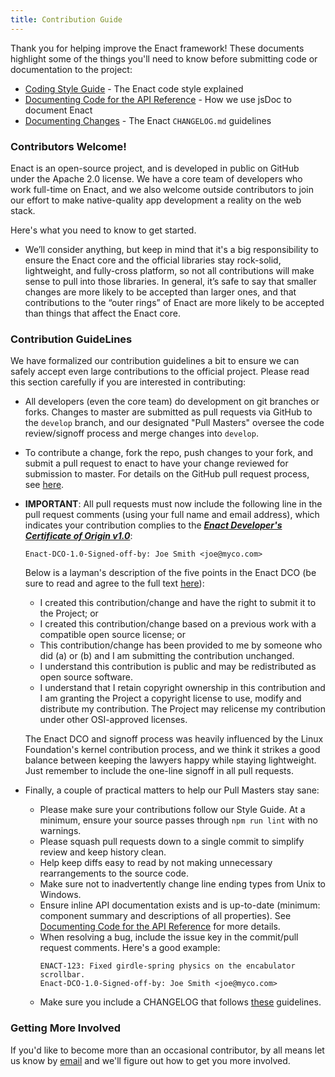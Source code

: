 ```yaml
---
title: Contribution Guide
---
```


Thank you for helping improve the Enact framework! These documents highlight some of the things you'll need to know before
submitting code or documentation to the project:

*   [Coding Style Guide](./code_style.md) - The Enact code style explained
*   [Documenting Code for the API Reference](./doc_style.md) - How we use jsDoc to document Enact
*   [Documenting Changes](./changelogs.md) -  The Enact `CHANGELOG.md` guidelines

### Contributors Welcome!

Enact is an open-source project, and is developed in public on GitHub under the Apache 2.0 license. We have a core team of
developers who work full-time on Enact, and we also welcome outside contributors to join our effort to make native-quality
app development a reality on the web stack.

Here's what you need to know to get started.

*   We’ll consider anything, but keep in mind that it's a big responsibility to ensure the Enact core and the official
	libraries stay rock-solid, lightweight, and fully-cross platform, so not all contributions will make sense to pull into
	those libraries. In general, it’s safe to say that smaller changes are more likely to be accepted than larger ones, and
	that contributions to the “outer rings” of Enact are more likely to be accepted than things that affect the Enact core.

### Contribution GuideLines

We have formalized our contribution guidelines a bit to ensure we can safely accept even large contributions to the official
project. Please read this section carefully if you are interested in contributing:

*   All developers (even the core team) do development on git branches or forks. Changes to master are submitted as pull requests
	via GitHub to the `develop` branch, and our designated "Pull Masters" oversee the code review/signoff process and merge changes
	into `develop`.

*   To contribute a change, fork the repo, push changes to your fork, and submit a pull request to enact to have your change
	reviewed for submission to master. For details on the GitHub pull request process, see [here](https://help.github.com/articles/using-pull-requests).

*   **IMPORTANT**: All pull requests must now include the following line in the pull request comments (using your full name and email
	address), which indicates your contribution complies to the ***[Enact Developer's Certificate of Origin v1.0](./dco.md)***:

	`Enact-DCO-1.0-Signed-off-by: Joe Smith <joe@myco.com>`

	Below is a layman's description of the five points in the Enact DCO (be sure to read and agree to the full text [here](./dco.md)):

	*   I created this contribution/change and have the right to submit it to the Project; or
	*   I created this contribution/change based on a previous work with a compatible open source license; or
	*   This contribution/change has been provided to me by someone who did (a) or (b) and I am submitting the contribution unchanged.
	*   I understand this contribution is public and may be redistributed as open source software.
	*   I understand that I retain copyright ownership in this contribution and I am granting the Project a copyright license to
		use, modify and distribute my contribution. The Project may relicense my contribution under other OSI-approved licenses.
	
	The Enact DCO and signoff process was heavily influenced by the Linux Foundation's kernel contribution process, and we think
	it strikes a good balance between keeping the lawyers happy while staying lightweight. Just remember to include the one-line
	signoff in all pull requests.

*   Finally, a couple of practical matters to help our Pull Masters stay sane:

	*   Please make sure your contributions follow our Style Guide.  At a minimum, ensure your source passes through
	`npm run lint` with no warnings.
	*   Please squash pull requests down to a single commit to simplify review and keep history clean.
	*   Help keep diffs easy to read by not making unnecessary rearrangements to the source code.
	*   Make sure not to inadvertently change line ending types from Unix to Windows.
	*   Ensure inline API documentation exists and is up-to-date (minimum: component summary and descriptions of all
	properties). See [Documenting Code for the API Reference](./doc_style.md) for more details.
	*   When resolving a bug, include the issue key in the commit/pull request comments. Here's a good example:
		```
		ENACT-123: Fixed girdle-spring physics on the encabulator scrollbar.
		Enact-DCO-1.0-Signed-off-by: Joe Smith <joe@myco.com>
		```
	*   Make sure you include a CHANGELOG that follows [these](./changelogs.md) guidelines.

### Getting More Involved

If you'd like to become more than an occasional contributor, by all means let us know by [email](mailto:contact@enactjs.com) and we'll
figure out how to get you more involved.

</section>
